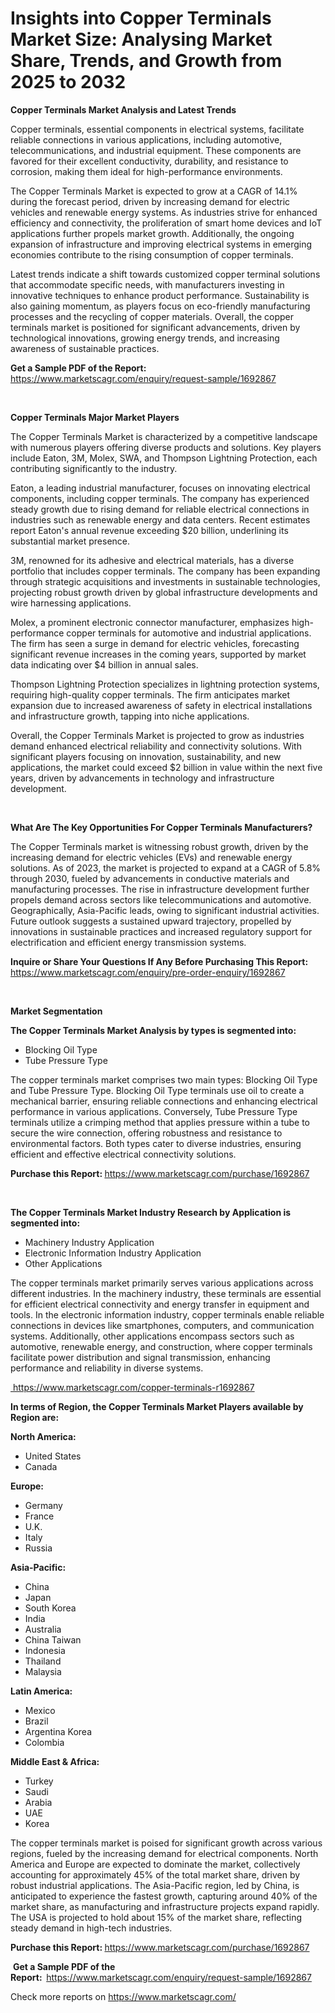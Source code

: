 <p><h1>Insights into Copper Terminals Market Size: Analysing Market Share, Trends, and Growth from 2025 to 2032</h1></p><p><strong>Copper Terminals Market Analysis and Latest Trends</strong></p>
<p><p>Copper terminals, essential components in electrical systems, facilitate reliable connections in various applications, including automotive, telecommunications, and industrial equipment. These components are favored for their excellent conductivity, durability, and resistance to corrosion, making them ideal for high-performance environments.</p><p>The Copper Terminals Market is expected to grow at a CAGR of 14.1% during the forecast period, driven by increasing demand for electric vehicles and renewable energy systems. As industries strive for enhanced efficiency and connectivity, the proliferation of smart home devices and IoT applications further propels market growth. Additionally, the ongoing expansion of infrastructure and improving electrical systems in emerging economies contribute to the rising consumption of copper terminals.</p><p>Latest trends indicate a shift towards customized copper terminal solutions that accommodate specific needs, with manufacturers investing in innovative techniques to enhance product performance. Sustainability is also gaining momentum, as players focus on eco-friendly manufacturing processes and the recycling of copper materials. Overall, the copper terminals market is positioned for significant advancements, driven by technological innovations, growing energy trends, and increasing awareness of sustainable practices.</p></p>
<p><strong>Get a Sample PDF of the Report:&nbsp;</strong> <a href="https://www.marketscagr.com/enquiry/request-sample/1692867?utm_campaign=2994&utm_medium=2&utm_source=Github&utm_content=ia&utm_term=27032025&utm_id=copper-terminals">https://www.marketscagr.com/enquiry/request-sample/1692867</a></p>
<p>&nbsp;</p>
<p><strong>Copper Terminals Major Market Players</strong></p>
<p><p>The Copper Terminals Market is characterized by a competitive landscape with numerous players offering diverse products and solutions. Key players include Eaton, 3M, Molex, SWA, and Thompson Lightning Protection, each contributing significantly to the industry.</p><p>Eaton, a leading industrial manufacturer, focuses on innovating electrical components, including copper terminals. The company has experienced steady growth due to rising demand for reliable electrical connections in industries such as renewable energy and data centers. Recent estimates report Eaton's annual revenue exceeding $20 billion, underlining its substantial market presence.</p><p>3M, renowned for its adhesive and electrical materials, has a diverse portfolio that includes copper terminals. The company has been expanding through strategic acquisitions and investments in sustainable technologies, projecting robust growth driven by global infrastructure developments and wire harnessing applications.</p><p>Molex, a prominent electronic connector manufacturer, emphasizes high-performance copper terminals for automotive and industrial applications. The firm has seen a surge in demand for electric vehicles, forecasting significant revenue increases in the coming years, supported by market data indicating over $4 billion in annual sales.</p><p>Thompson Lightning Protection specializes in lightning protection systems, requiring high-quality copper terminals. The firm anticipates market expansion due to increased awareness of safety in electrical installations and infrastructure growth, tapping into niche applications.</p><p>Overall, the Copper Terminals Market is projected to grow as industries demand enhanced electrical reliability and connectivity solutions. With significant players focusing on innovation, sustainability, and new applications, the market could exceed $2 billion in value within the next five years, driven by advancements in technology and infrastructure development.</p></p>
<p>&nbsp;</p>
<p><strong>What Are The Key Opportunities For Copper Terminals Manufacturers?</strong></p>
<p><p>The Copper Terminals market is witnessing robust growth, driven by the increasing demand for electric vehicles (EVs) and renewable energy solutions. As of 2023, the market is projected to expand at a CAGR of 5.8% through 2030, fueled by advancements in conductive materials and manufacturing processes. The rise in infrastructure development further propels demand across sectors like telecommunications and automotive. Geographically, Asia-Pacific leads, owing to significant industrial activities. Future outlook suggests a sustained upward trajectory, propelled by innovations in sustainable practices and increased regulatory support for electrification and efficient energy transmission systems.</p></p>
<p><strong>Inquire or Share Your Questions If Any Before Purchasing This Report:</strong> <a href="https://www.marketscagr.com/enquiry/pre-order-enquiry/1692867?utm_campaign=2994&utm_medium=2&utm_source=Github&utm_content=ia&utm_term=27032025&utm_id=copper-terminals">https://www.marketscagr.com/enquiry/pre-order-enquiry/1692867</a></p>
<p>&nbsp;</p>
<p><strong>Market Segmentation</strong></p>
<p><strong>The Copper Terminals Market Analysis by types is segmented into:</strong></p>
<p><ul><li>Blocking Oil Type</li><li>Tube Pressure Type</li></ul></p>
<p><p>The copper terminals market comprises two main types: Blocking Oil Type and Tube Pressure Type. Blocking Oil Type terminals use oil to create a mechanical barrier, ensuring reliable connections and enhancing electrical performance in various applications. Conversely, Tube Pressure Type terminals utilize a crimping method that applies pressure within a tube to secure the wire connection, offering robustness and resistance to environmental factors. Both types cater to diverse industries, ensuring efficient and effective electrical connectivity solutions.</p></p>
<p><strong>Purchase this Report:&nbsp;</strong><a href="https://www.marketscagr.com/purchase/1692867?utm_campaign=2994&utm_medium=2&utm_source=Github&utm_content=ia&utm_term=27032025&utm_id=copper-terminals">https://www.marketscagr.com/purchase/1692867</a></p>
<p>&nbsp;</p>
<p><strong>The Copper Terminals Market Industry Research by Application is segmented into:</strong></p>
<p><ul><li>Machinery Industry Application</li><li>Electronic Information Industry Application</li><li>Other Applications</li></ul></p>
<p><p>The copper terminals market primarily serves various applications across different industries. In the machinery industry, these terminals are essential for efficient electrical connectivity and energy transfer in equipment and tools. In the electronic information industry, copper terminals enable reliable connections in devices like smartphones, computers, and communication systems. Additionally, other applications encompass sectors such as automotive, renewable energy, and construction, where copper terminals facilitate power distribution and signal transmission, enhancing performance and reliability in diverse systems.</p></p>
<p><a href="https://www.marketscagr.com/copper-terminals-r1692867?utm_campaign=2994&utm_medium=2&utm_source=Github&utm_content=ia&utm_term=27032025&utm_id=copper-terminals">&nbsp;https://www.marketscagr.com/copper-terminals-r1692867</a></p>
<p><strong>In terms of Region, the Copper Terminals Market Players available by Region are:</strong></p>
<p>
    <p> <strong> North America: </strong>
        <ul>
            <li>United States</li>
            <li>Canada</li>
        </ul>
        </p> 
    <p> <strong> Europe: </strong>
        <ul>
            <li>Germany</li>
            <li>France</li>
            <li>U.K.</li>
            <li>Italy</li>
            <li>Russia</li>
        </ul>
        </p> 
    <p> <strong> Asia-Pacific: </strong>
        <ul>
            <li>China</li>
            <li>Japan</li>
            <li>South Korea</li>
            <li>India</li>
            <li>Australia</li>
            <li>China Taiwan</li>
            <li>Indonesia</li>
            <li>Thailand</li>
            <li>Malaysia</li>
        </ul>
        </p> 
    <p> <strong> Latin America: </strong>
        <ul>
            <li>Mexico</li>
            <li>Brazil</li>
            <li>Argentina Korea</li>
            <li>Colombia</li>
        </ul>
        </p> 
    <p> <strong> Middle East & Africa: </strong>
        <ul>
            <li>Turkey</li>
            <li>Saudi</li>
            <li>Arabia</li>
            <li>UAE</li>
            <li>Korea</li>
        </ul>
    </p>
    </p>
<p><p>The copper terminals market is poised for significant growth across various regions, fueled by the increasing demand for electrical components. North America and Europe are expected to dominate the market, collectively accounting for approximately 45% of the total market share, driven by robust industrial applications. The Asia-Pacific region, led by China, is anticipated to experience the fastest growth, capturing around 40% of the market share, as manufacturing and infrastructure projects expand rapidly. The USA is projected to hold about 15% of the market share, reflecting steady demand in high-tech industries.</p></p>
<p><strong>Purchase this Report: </strong><a href="https://www.marketscagr.com/purchase/1692867?utm_campaign=2994&utm_medium=2&utm_source=Github&utm_content=ia&utm_term=27032025&utm_id=copper-terminals">https://www.marketscagr.com/purchase/1692867</a></p>
<p>&nbsp;<strong>Get a Sample PDF of the Report:&nbsp;&nbsp;</strong><a href="https://www.marketscagr.com/enquiry/request-sample/1692867?utm_campaign=2994&utm_medium=2&utm_source=Github&utm_content=ia&utm_term=27032025&utm_id=copper-terminals">https://www.marketscagr.com/enquiry/request-sample/1692867</a></p>
<p><strong></strong></p>
<p>Check more reports on <a href="https://www.marketscagr.com/?utm_campaign=2994&utm_medium=2&utm_source=Github&utm_content=ia&utm_term=27032025&utm_id=copper-terminals">https://www.marketscagr.com/</a></p>